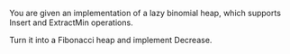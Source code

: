 You are given an implementation of a lazy binomial heap, which supports
Insert and ExtractMin operations.

Turn it into a Fibonacci heap and implement Decrease.
